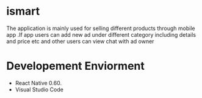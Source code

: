 # ismart
The application is mainly used for selling different products through mobile app .If app users can add new ad under different category including details and price etc and other users can view chat with ad owner


# Developement Enviorment 
*   React Native 0.60.
 * Visual Studio Code 

 



